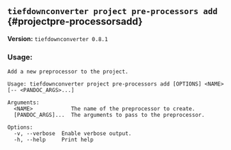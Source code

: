 ## `tiefdownconverter project pre-processors add` {#projectpre-processorsadd}

**Version:** `tiefdownconverter 0.8.1`

### Usage:
```
Add a new preprocessor to the project.

Usage: tiefdownconverter project pre-processors add [OPTIONS] <NAME> [-- <PANDOC_ARGS>...]

Arguments:
  <NAME>            The name of the preprocessor to create.
  [PANDOC_ARGS]...  The arguments to pass to the preprocessor.

Options:
  -v, --verbose  Enable verbose output.
  -h, --help     Print help
```

